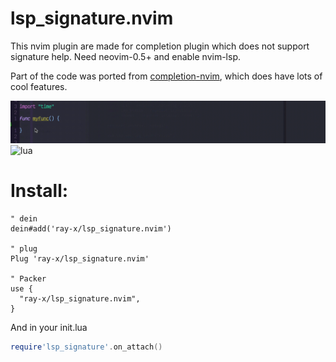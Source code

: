 # lsp_signature.nvim

This nvim plugin are made for completion plugin which does not support signature help.
Need neovim-0.5+ and enable nvim-lsp.

Part of the code was ported from [completion-nvim](https://github.com/nvim-lua/completion-nvim), which does have lots of cool features.

![lsp_signature_help.gif](https://github.com/ray-x/files/blob/master/img/sigature.gif?raw=true "signature")
![lua](https://user-images.githubusercontent.com/1681295/109505092-5b73fd80-7af0-11eb-9ec7-15b297c6e3be.png?raw=true "lua")

# Install:

```vim
" dein
dein#add('ray-x/lsp_signature.nvim')

" plug
Plug 'ray-x/lsp_signature.nvim'

" Packer
use {
  "ray-x/lsp_signature.nvim",
}
```

And in your init.lua

```lua
require'lsp_signature'.on_attach()
```
